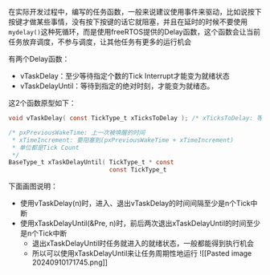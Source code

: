 在实际开发过程中，编写的任务函数，一般来说建议使用事件来驱动，比如说按下按键才做某些事情，没有按下按键的话它就阻塞，并且在延时的时候不要使用`mydelay()`这种死循环，而是使用freeRTOS提供的Delay函数，这个函数会让当前任务放弃调度，不参与调度，让其他任务有更多的运行机会

有两个Delay函数：
- vTaskDelay：至少等待指定个数的Tick Interrupt才能变为就绪状态
- vTaskDelayUntil：等待到指定的绝对时刻，才能变为就绪态。

这2个函数原型如下：
```c
void vTaskDelay( const TickType_t xTicksToDelay ); /* xTicksToDelay: 等待多少给Tick */

/* pxPreviousWakeTime: 上一次被唤醒的时间
 * xTimeIncrement: 要阻塞到(pxPreviousWakeTime + xTimeIncrement)
 * 单位都是Tick Count
 */
BaseType_t xTaskDelayUntil( TickType_t * const                                        pxPreviousWakeTime,
                            const TickType_t                                          xTimeIncrement );
```

下面画图说明：
- 使用vTaskDelay(n)时，进入、退出vTaskDelay的时间间隔至少是n个Tick中断
- 使用xTaskDelayUntil(&Pre, n)时，前后两次退出xTaskDelayUntil的时间至少是n个Tick中断
    - 退出xTaskDelayUntil时任务就进入的就绪状态，一般都能得到执行机会
    - 所以可以使用xTaskDelayUntil来让任务周期性地运行
![[Pasted image 20240910171745.png]]